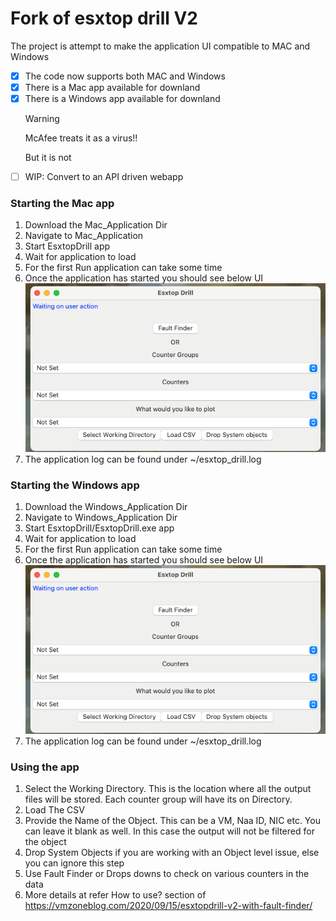 # Fork of esxtop drill V2

The project is attempt to make the application UI compatible to MAC and Windows
  - [x] The code now supports both MAC and Windows
  - [x] There is a Mac app available for downland 
  - [x] There is a Windows app available for downland
    >[!WARNING]
    >
    >McAfee treats it as a virus!!
    > 
    >But it is not
- [ ] WIP: Convert to an API driven webapp

### Starting the Mac app
1. Download the Mac_Application Dir
2. Navigate to Mac_Application
3. Start EsxtopDrill app
4. Wait for application to load 
5. For the first Run application can take some time 
6. Once the application has started you should see below UI ![img_1.png](img_1.png)
7. The application log can be found under ~/esxtop_drill.log

### Starting the Windows  app
1. Download the Windows_Application Dir
2. Navigate to Windows_Application Dir
3. Start EsxtopDrill/EsxtopDrill.exe app
4. Wait for application to load 
5. For the first Run application can take some time 
6. Once the application has started you should see below UI ![img_1.png](img_1.png)
7. The application log can be found under ~/esxtop_drill.log


### Using the app

1. Select the Working Directory. This is the location where all the output files will be stored. Each counter group will have its on Directory.
2. Load The CSV 
3. Provide the Name of the Object. This can be a VM, Naa ID, NIC etc. You can leave it blank as well. In this case the output will not be filtered for the object 
3. Drop System Objects if you are working with an Object level issue, else you can ignore this step
4. Use Fault Finder or Drops downs to check on various counters in the data
5. More details at refer How to use? section of https://vmzoneblog.com/2020/09/15/esxtopdrill-v2-with-fault-finder/

